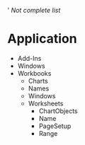' *Not complete list*

# Application
  * Add-Ins
  * Windows
  * Workbooks
    * Charts
    * Names
    * Windows
    * Worksheets
      * ChartObjects
      * Name
      * PageSetup
      * Range

